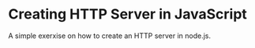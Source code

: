 # Creating HTTP Server in JavaScript

A simple exerxise on how to create an HTTP server in node.js.
